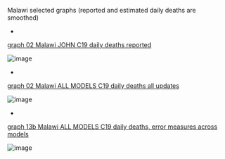 Malawi selected graphs (reported and estimated daily deaths are smoothed) 

*

[graph 02 Malawi JOHN C19 daily deaths reported](https://github.com/pourmalek/CovidLongitudinal/blob/main/output/countries/Malawi/graph%2002%20Malawi%20JOHN%20C19%20daily%20deaths%20reported.pdf)

![image](https://github.com/pourmalek/CovidLongitudinal/assets/30849720/97e69770-91ac-4d55-9b5b-5fb769db125f)

*

[graph 02 Malawi ALL MODELS C19 daily deaths all updates](https://github.com/pourmalek/CovidLongitudinal/blob/main/output/countries/Malawi/graph%2002%20Malawi%20ALL%20MODELS%20C19%20daily%20deaths%20all%20updates.pdf)

![image](https://github.com/pourmalek/CovidLongitudinal/assets/30849720/a403f778-2aac-4e99-b6e8-755121db8668)

*

[graph 13b Malawi ALL MODELS C19 daily deaths, error measures across models](https://github.com/pourmalek/CovidLongitudinal/blob/main/output/countries/Malawi/graph%2013b%20Malawi%20ALL%20MODELS%20C19%20daily%20deaths%2C%20error%20measures%20across%20models.pdf)

![image](https://github.com/pourmalek/CovidLongitudinal/assets/30849720/308b9e10-5c3a-4e66-a525-89b12b2cf065)
